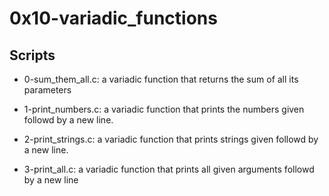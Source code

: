 # 0x10-variadic_functions

## Scripts

- 0-sum_them_all.c:
	a variadic function that returns the sum of all its parameters

- 1-print_numbers.c:
	a variadic function that prints the numbers given followd by a new line.

- 2-print_strings.c:
	a variadic function that prints strings given followd by a new line.

- 3-print_all.c:
	a variadic function that prints all given arguments followd by a new line
